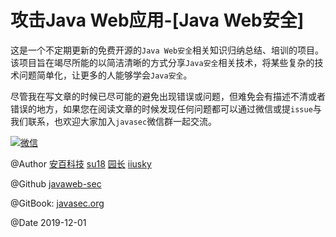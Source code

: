 # 攻击Java Web应用-[Java Web安全]

这是一个不定期更新的免费开源的`Java Web安全`相关知识归纳总结、培训的项目。该项目旨在竭尽所能的以简洁清晰的方式分享`Java安全`相关技术，将某些复杂的技术问题简单化，让更多的人能够学会`Java安全`。

尽管我在写文章的时候已尽可能的避免出现错误或问题，但难免会有描述不清或者错误的地方，如果您在阅读文章的时候发现任何问题都可以通过微信或提`issue`与我们联系，也欢迎大家加入`javasec`微信群一起交流。

[![微信](https://oss.javasec.org/images/wechat.png)](https://oss.javasec.org/images/wechat.jpg)

@Author [安百科技](http://www.anbai.com/) [su18](https://su18.org/) [园长](http://yzmm.net/) [iiusky](http://www.03sec.com/)

@Github [javaweb-sec](https://github.com/javaweb-sec/javaweb-sec)

@GitBook: [javasec.org](https://javasec.org/)

@Date 2019-12-01

